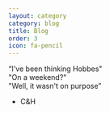 ```yaml
---
layout: category
category: blog
title: Blog
order: 3
icon: fa-pencil
---
```


“I've been thinking Hobbes"<br>
"On a weekend?"<br>
"Well, it wasn't on purpose” <br>
- C&H <br>
